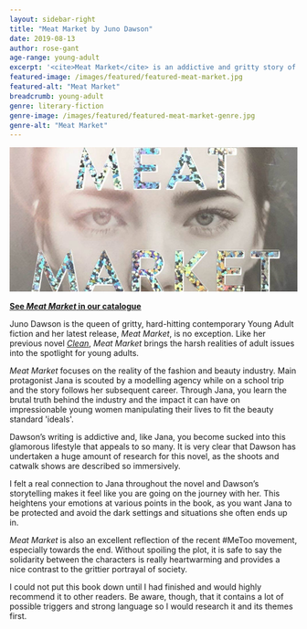 ```yaml
---
layout: sidebar-right
title: "Meat Market by Juno Dawson"
date: 2019-08-13
author: rose-gant
age-range: young-adult
excerpt: '<cite>Meat Market</cite> is an addictive and gritty story of the brutality of the fashion and beauty industry.'
featured-image: /images/featured/featured-meat-market.jpg
featured-alt: "Meat Market"
breadcrumb: young-adult
genre: literary-fiction
genre-image: /images/featured/featured-meat-market-genre.jpg
genre-alt: "Meat Market"
---
```


![Meat Market](/images/featured/featured-meat-market.jpg)

**[See <cite>Meat Market</cite> in our catalogue](https://suffolk.spydus.co.uk/cgi-bin/spydus.exe/ENQ/OPAC/BIBENQ?BRN=2551303)**

Juno Dawson is the queen of gritty, hard-hitting contemporary Young Adult fiction and her latest release, <cite>Meat Market</cite>, is no exception. Like her previous novel [<cite>Clean</cite>](/new-suggestions/young-adult/clean-by-juno-dawson/), <cite>Meat Market</cite> brings the harsh realities of adult issues into the spotlight for young adults.

<cite>Meat Market</cite> focuses on the reality of the fashion and beauty industry. Main protagonist Jana is scouted by a modelling agency while on a school trip and the story follows her subsequent career. Through Jana, you learn the brutal truth behind the industry and the impact it can have on impressionable young women manipulating their lives to fit the beauty standard 'ideals'.

Dawson’s writing is addictive and, like Jana, you become sucked into this glamorous lifestyle that appeals to so many. It is very clear that Dawson has undertaken a huge amount of research for this novel, as the shoots and catwalk shows are described so immersively.

I felt a real connection to Jana throughout the novel and Dawson’s storytelling makes it feel like you are going on the journey with her. This heightens your emotions at various points in the book, as you want Jana to be protected and avoid the dark settings and situations she often ends up in.

<cite>Meat Market</cite> is also an excellent reflection of the recent #MeToo movement, especially towards the end. Without spoiling the plot, it is safe to say the solidarity between the characters is really heartwarming and provides a nice contrast to the grittier portrayal of society.

I could not put this book down until I had finished and would highly recommend it to other readers. Be aware, though, that it contains a lot of possible triggers and strong language so I would research it and its themes first.
